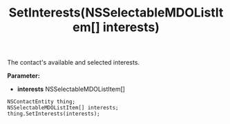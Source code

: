 ﻿---
uid: crmscript_ref_NSContactEntity_SetInterests
title: SetInterests(NSSelectableMDOListItem[] interests)
intellisense: NSContactEntity.SetInterests
keywords: NSContactEntity, GetInterests
so.topic: reference
---

The contact's available and selected interests.

**Parameter:** 
 - **interests** NSSelectableMDOListItem[]

```crmscript
NSContactEntity thing;
NSSelectableMDOListItem[] interests;
thing.SetInterests(interests);
```

